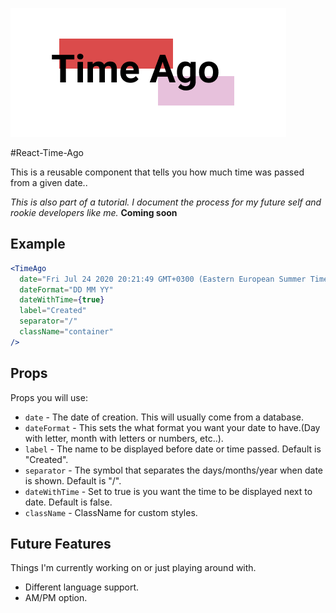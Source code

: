![logo-time-ago](./src/logo-time-ago.png)

#React-Time-Ago

This is a reusable component that tells you how much time was passed from a given date..

_This is also part of a tutorial. I document the process for my future self and rookie developers like me._ **Coming soon**

## Example

```jsx
<TimeAgo
  date="Fri Jul 24 2020 20:21:49 GMT+0300 (Eastern European Summer Time)"
  dateFormat="DD MM YY"
  dateWithTime={true}
  label="Created"
  separator="/"
  className="container"
/>
```

## Props

Props you will use:

- `date` - The date of creation. This will usually come from a database.
- `dateFormat` - This sets the what format you want your date to have.(Day with letter, month with letters or numbers, etc..).
- `label` - The name to be displayed before date or time passed. Default is "Created".
- `separator` - The symbol that separates the days/months/year when date is shown. Default is "/".
- `dateWithTime` - Set to true is you want the time to be displayed next to date. Default is false.
- `className` - ClassName for custom styles.

## Future Features

Things I'm currently working on or just playing around with.

- Different language support.
- AM/PM option.
